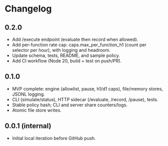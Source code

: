 # Changelog

## 0.2.0
- Add /execute endpoint (evaluate then record when allowed).
- Add per-function rate cap: caps.max_per_function_h1 (count per selector per hour), with logging and headroom.
- Update schema, tests, README, and sample policy.
- Add CI workflow (Node 20, build + test on push/PR).

## 0.1.0
- MVP complete: engine (allowlist, pause, h1/d1 caps), file/memory stores, JSONL logging.
- CLI (simulate/status), HTTP sidecar (/evaluate, /record, /pause), tests.
- Stable policy hash; CLI and server share counters/logs.
- Atomic file store writes.

## 0.0.1 (internal)
- Initial local iteration before GitHub push.
